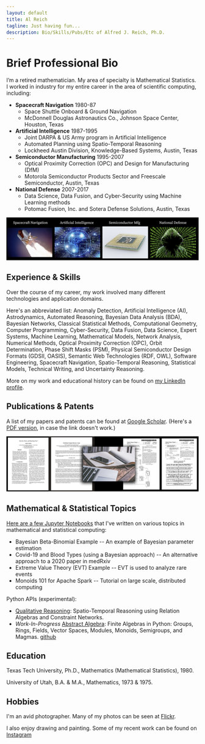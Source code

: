 ```yaml
---
layout: default
title: Al Reich
tagline: Just having fun...
description: Bio/Skills/Pubs/Etc of Alfred J. Reich, Ph.D.
---
```


# Brief Professional Bio

I’m a retired mathematician. My area of specialty is Mathematical Statistics. I worked in industry for my entire career in the area of scientific computing, including:
* **Spacecraft Navigation** 1980-87
  * Space Shuttle Onboard & Ground Navigation
  * McDonnell Douglas Astronautics Co., Johnson Space Center, Houston, Texas
* **Artificial Intelligence** 1987-1995
  * Joint DARPA & US Army program in Artificial Intelligence
  * Automated Planning using Spatio-Temporal Reasoning
  * Lockheed Austin Division, Knowledge-Based Systems, Austin, Texas
* **Semiconductor Manufacturing** 1995-2007
  * Optical Proximity Correction (OPC) and Design for Manufacturing (DfM)
  * Motorola Semiconductor Products Sector and Freescale Semiconductor, Austin, Texas
* **National Defense** 2007-2017
  * Data Science, Data Fusion, and Cyber-Security using Machine Learning methods
  * Potomac Fusion, Inc. and Sotera Defense Solutions, Austin, Texas

![My Job History in Images](images/job_history_images.png)

## Experience & Skills

Over the course of my career, my work involved many different technologies and application domains.

Here's an abbreviated list: Anomaly Detection, Artificial Intelligence (AI), Astrodynamics, Automated Reasoning, Bayesian Data Analysis (BDA), Bayesian Networks, Classical Statistical Methods, Computational Geometry, Computer Programming, Cyber-Security, Data Fusion, Data Science, Expert Systems, Machine Learning, Mathematical Models, Network Analysis, Numerical Methods, Optical Proximity Correction (OPC), Orbit Determination, Phase Shift Masks (PSM), Physical Semiconductor Design Formats (GDSII, OASIS), Semantic Web Technologies (RDF, OWL), Software Engineering, Spacecraft Navigation, Spatio-Temporal Reasoning, Statistical Models, Technical Writing, and Uncertainty Reasoning.

More on my work and educational history can be found on [my LinkedIn profile](https://www.linkedin.com/in/alreich/).

## Publications & Patents

A list of my papers and patents can be found at [Google Scholar](https://scholar.google.com/citations?user=N_wnSyUAAAAJ&hl=en).
(Here's a [PDF version](Google_Scholar_AJR.pdf), in case the link doesn't work.)

![Papers & Patents Image](images/papers_patents.png)

## Mathematical & Statistical Topics

[Here are a few Jupyter Notebooks](jupyter_notebooks.md) that I've written on various topics in mathematical and statistical computing:

* Bayesian Beta-Binomial Example -- An example of Bayesian parameter estimation
* Covid-19 and Blood Types (using a Bayesian approach) -- An alternative approach to a 2020 paper in medRxiv
* Extreme Value Theory (EVT) Example -- EVT is used to analyze rare events
* Monoids 101 for Apache Spark -- Tutorial on large scale, distributed computing

Python APIs (experimental):
* [Qualitative Reasoning](https://github.com/alreich/qualreas):  Spatio-Temporal Reasoning using Relation Algebras and Constraint Networks.
* *Work-In-Progress* [Abstract Algebra](https://abstract-algebra.readthedocs.io/en/latest/index.html): Finite Algebras in Python: Groups, Rings, Fields, Vector Spaces, Modules, Monoids, Semigroups, and Magmas. [github](https://github.com/alreich/abstract_algebra)

## Education

Texas Tech University, Ph.D., Mathematics (Mathematical Statistics), 1980.

University of Utah, B.A. & M.A., Mathematics, 1973 & 1975.

## Hobbies

I'm an avid photographer. Many of my photos can be seen at [Flickr](https://www.flickr.com/photos/alreich).

I also enjoy drawing and painting. Some of my recent work can be found on [Instagram](https://www.instagram.com/al.reich/)
